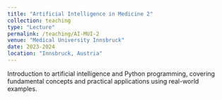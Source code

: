 ```yaml
---
title: "Artificial Intelligence in Medicine 2"
collection: teaching
type: "Lecture"
permalink: /teaching/AI-MUI-2
venue: "Medical University Innsbruck"
date: 2023-2024
location: "Innsbruck, Austria"
---
```


Introduction to artificial intelligence and Python programming, covering fundamental concepts and practical applications using real-world examples.
